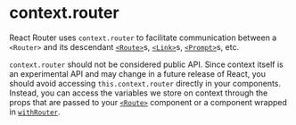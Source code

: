 # context.router

React Router uses `context.router` to facilitate communication between a `<Router>` and its descendant [`<Route>`](Route.md)s, [`<Link>`](../../../react-web-router/docs/api/Link.md)s, [`<Prompt>`](Prompt.md)s, etc.

`context.router` should not be considered public API. Since context itself is an experimental API and may change in a future release of React, you should avoid accessing `this.context.router` directly in your components. Instead, you can access the variables we store on context through the props that are passed to your [`<Route>`](Route.md) component or a component wrapped in [`withRouter`](withRouter.md).
